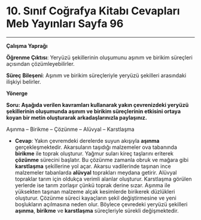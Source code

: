 # 10. Sınıf Coğrafya Kitabı Cevapları Meb Yayınları Sayfa 96

---

**Çalışma Yaprağı**

**Öğrenme Çıktısı**: Yeryüzü şekillerinin oluşumunu aşınım ve birikim süreçleri açısından çözümleyebilirler.

**Süreç Bileşeni**: Aşınım ve birikim süreçleriyle yeryüzü şekilleri arasındaki ilişkiyi belirler.

**Yönerge**

**Soru: Aşağıda verilen kavramları kullanarak yakın çevrenizdeki yeryüzü şekillerinin oluşumunda aşınım ve birikim süreçlerinin etkisini ortaya koyan bir metin oluşturarak arkadaşlarınızla paylaşınız.**

Aşınma – Birikme – Çözünme – Alüvyal – Karstlaşma

-   **Cevap**: Yakın çevremdeki derelerde suyun akışıyla **aşınma** gerçekleşmektedir. Akarsuların taşıdığı malzemeler ova tabanında **birikme** ile toprak oluşturur. Yağmur suları kireç taşlarını eriterek **çözünme** sürecini başlatır. Bu çözünme zamanla obruk ve mağara gibi **karstlaşma** şekillerine yol açar. Akarsu vadilerinde taşınan ince malzemeler tabanlarda **alüvyal** toprakları meydana getirir. Alüvyal topraklar tarım için oldukça verimli alanlar oluşturur. Karstlaşma görülen yerlerde ise tarım zorlaşır çünkü toprak derine sızar. Aşınma ile yüksekten taşınan malzeme alçak kesimlerde birikerek düzlükleri oluşturur. Çözünme süreci kayaçların şekil değiştirmesine ve yeni boşlukların açılmasına neden olur. Böylece çevredeki yeryüzü şekilleri **aşınma**, **birikme** ve **karstlaşma** süreçleriyle sürekli değişmektedir.